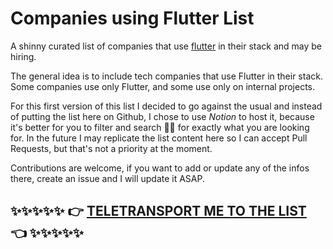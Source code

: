 # Companies using Flutter List 


A shinny curated list of companies that use [flutter](https://flutter.dev) in their stack and may be hiring.


The general idea is to include tech companies that use Flutter in their stack. Some companies use only Flutter, and some use only on internal projects. 

For this first version of this list I decided to go against the usual and instead of putting the list here on Github, I chose to use *Notion* to host it, because it's better for you to filter and search 🕵️‍♀️ for exactly what you are looking for. In the future I may replicate the list content here so I can accept Pull Requests, but that's not a priority at the moment.

Contributions are welcome, if you want to add or update any of the infos there, create an issue and I will update it ASAP.


## ✨✨✨✨✨ 👉 [TELETRANSPORT ME TO THE LIST](https://feitosa.notion.site/Companies-using-Flutter-List-65cdff09ede548c7ac36db892484ffb1) 👈 ✨✨✨✨✨